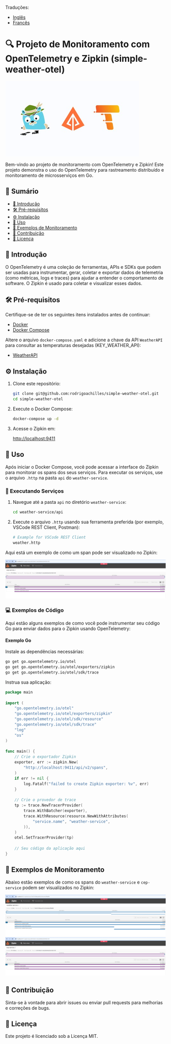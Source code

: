 Traduções:

* [Inglês](README.md)
* [Francês](README_fr.md)

# 🔍 Projeto de Monitoramento com OpenTelemetry e Zipkin (simple-weather-otel)

![Project Logo](assets/open-telemetry-zipkin.jpeg)

Bem-vindo ao projeto de monitoramento com OpenTelemetry e Zipkin! Este projeto demonstra o uso do OpenTelemetry para rastreamento distribuído e monitoramento de microsserviços em Go.

## 📑&nbsp;Sumário

- [📖 Introdução](#introdução)
- [🛠 Pré-requisitos](#pré-requisitos)
- [⚙️ Instalação](#instalação)
- [🚀 Uso](#uso)
- [🔎 Exemplos de Monitoramento](#exemplos-de-monitoramento)
- [🤝 Contribuição](#contribuição)
- [📜 Licença](#licença)

## 📖&nbsp;Introdução

O OpenTelemetry é uma coleção de ferramentas, APIs e SDKs que podem ser usadas para instrumentar, gerar, coletar e exportar dados de telemetria (como métricas, logs e traces) para ajudar a entender o comportamento de software. O Zipkin é usado para coletar e visualizar esses dados.

## 🛠&nbsp;Pré-requisitos

Certifique-se de ter os seguintes itens instalados antes de continuar:

- [Docker](https://www.docker.com/get-started)
- [Docker Compose](https://docs.docker.com/compose/install/)

Altere o arquivo `docker-compose.yaml` e adicione a chave da API `WeatherAPI` para consultar as temperaturas desejadas (KEY_WEATHER_API): 

- [WeatherAPI](https://www.weatherapi.com/)

## ⚙️&nbsp;Instalação

1. Clone este repositório:

    ```sh
    git clone git@github.com:rodrigoachilles/simple-weather-otel.git
    cd simple-weather-otel
    ```

2. Execute o Docker Compose:

    ```sh
    docker-compose up -d
    ```

3. Acesse o Zipkin em:

   [http://localhost:9411](http://localhost:9411)

## 🚀&nbsp;Uso

Após iniciar o Docker Compose, você pode acessar a interface do Zipkin para monitorar os spans dos seus serviços. Para executar os serviços, use o arquivo `.http` na pasta `api` do `weather-service`.

### 🔧&nbsp;Executando Serviços

1. Navegue até a pasta `api` no diretório `weather-service`:

    ```sh
    cd weather-service/api
    ```

2. Execute o arquivo `.http` usando sua ferramenta preferida (por exemplo, VSCode REST Client, Postman):

    ```sh
    # Example for VSCode REST Client
    weather.http
    ```

Aqui está um exemplo de como um span pode ser visualizado no Zipkin:

![Zipkin Span Example](assets/cep-service-spans.png)

### 💻&nbsp;Exemplos de Código

Aqui estão alguns exemplos de como você pode instrumentar seu código Go para enviar dados para o Zipkin usando OpenTelemetry:

#### Exemplo Go

Instale as dependências necessárias:

```sh
go get go.opentelemetry.io/otel
go get go.opentelemetry.io/otel/exporters/zipkin
go get go.opentelemetry.io/otel/sdk/trace
```

Instrua sua aplicação:

```go
package main

import (
	"go.opentelemetry.io/otel"
	"go.opentelemetry.io/otel/exporters/zipkin"
	"go.opentelemetry.io/otel/sdk/resource"
	"go.opentelemetry.io/otel/sdk/trace"
	"log"
	"os"
)

func main() {
	// Crie o exportador Zipkin
	exporter, err := zipkin.New(
		"http://localhost:9411/api/v2/spans",
	)
	if err != nil {
		log.Fatalf("failed to create Zipkin exporter: %v", err)
	}

	// Crie o provedor de trace
	tp := trace.NewTracerProvider(
		trace.WithBatcher(exporter),
		trace.WithResource(resource.NewWithAttributes(
			"service.name", "weather-service",
		)),
	)
	otel.SetTracerProvider(tp)

	// Seu código da aplicação aqui
}
```

## 🔎&nbsp;Exemplos de Monitoramento

Abaixo estão exemplos de como os spans do `weather-service` e `cep-service` podem ser visualizados no Zipkin:

![Weather Service Span](assets/weather-service-spans.png)
![CEP Service Span](assets/cep-service-spans.png)

## 🤝&nbsp;Contribuição

Sinta-se à vontade para abrir issues ou enviar pull requests para melhorias e correções de bugs.

## 📜&nbsp;Licença

Este projeto é licenciado sob a Licença MIT.
